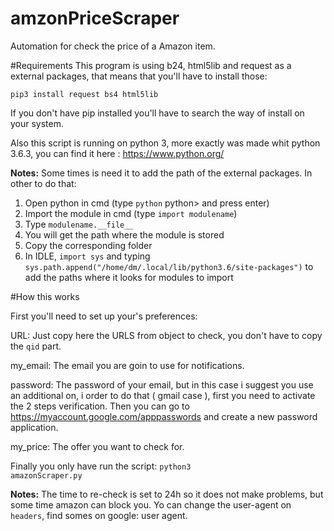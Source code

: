 # amzonPriceScraper
Automation for check the price of a Amazon item.

#Requirements
This program is using b24, html5lib and 
request as a external packages, 
that means that you'll have to 
install those:

<code>pip3 install request bs4 html5lib</code>

If you don't have pip installed you'll
have to search the way of install
on your system.

Also this script is running on 
python 3, more exactly was made
whit python 3.6.3, you can find
it here : https://www.python.org/

**Notes:** Some times is need it
to add the path of the external
packages. In other to do that:

<ol>
    <li>Open python in cmd (type <code>python</code> python> and press enter)</li>
    <li>Import the module in cmd (type <code>import modulename</code>)</li>
    <li>Type <code>modulename.__file__</code></li>
    <li>You will get the path where the module is stored</li>
    <li>Copy the corresponding folder</li>
    <li>In IDLE, <code>import sys</code> and typing <code>sys.path.append("/home/dm/.local/lib/python3.6/site-packages")</code> to add the paths where it looks for modules to import</li>
</ol>

#How this works

First you'll need to set up your's
preferences:

URL: Just copy here the URLS from
object to check, you don't have
to copy the <code>qid</code> part.

my_email: The email you are goin to
use for notifications.

password: The password of your email,
but in this case i suggest you use
an additional on, i order to do that
( gmail case ), first you need to
activate the 2 steps verification.
Then you can go to https://myaccount.google.com/apppasswords
and create a new password application.

my_price: The offer you want to
check for.


Finally you only have run the
script: <code>python3 amazonScraper.py</code>

**Notes:** The time to re-check
is set to 24h so it does not make
problems, but some time amazon can
block you. Yo can change the user-agent 
on <code>headers</code>, find somes
on google: user agent.

